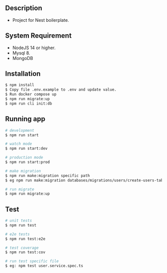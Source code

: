 ## Description
- Project for Nest boilerplate.
## System Requirement
- NodeJS 14 or higher.
- Mysql 8.
- MongoDB

## Installation
```bash
$ npm install
$ Copy file .env.example to .env and update value.
$ Run docker compose up
$ npm run migrate:up
$ npm run cli init:db
```

## Running app
```bash
# development
$ npm run start

# watch mode
$ npm run start:dev

# production mode
$ npm run start:prod

# make migration
$ npm run make:migration specific path
$ eg npm run make:migration databases/migrations/users/create-users-table

# run migrate
$ npm run migrate:up
```

## Test
```bash
# unit tests
$ npm run test

# e2e tests
$ npm run test:e2e

# test coverage
$ npm run test:cov

# run test specific file 
$ eg: npm test user.service.spec.ts
```